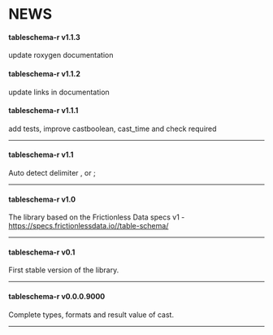 NEWS
================

#### tableschema-r v1.1.3

update roxygen documentation

#### tableschema-r v1.1.2

update links in documentation

#### tableschema-r v1.1.1

add tests, improve castboolean, cast_time and check required

------------------------------------------------------------------------

#### tableschema-r v1.1

Auto detect delimiter , or ;

------------------------------------------------------------------------

#### tableschema-r v1.0

The library based on the Frictionless Data specs v1 -
<https://specs.frictionlessdata.io//table-schema/>

------------------------------------------------------------------------

#### tableschema-r v0.1

First stable version of the library.

------------------------------------------------------------------------

#### tableschema-r v0.0.0.9000

Complete types, formats and result value of cast.

------------------------------------------------------------------------
